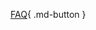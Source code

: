 <!--
 Copyright 2024 embeddedboys developers.
 SPDX-License-Identifier: MIT
-->

[FAQ](http://embeddedboys.com/Pico_DM_QD3503728/docs/faq/%E5%B8%B8%E8%A7%81%E9%97%AE%E9%A2%98/){ .md-button }

